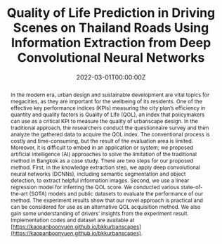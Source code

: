 ---
title: "Quality of Life Prediction in Driving Scenes on Thailand Roads Using Information Extraction from Deep Convolutional Neural Networks"
authors:
- K. Thitisiriwech
- admin
- P. Kantavat
- Y. Iwahori
- B. Kijsirikul

date: "2022-03-01T00:00:00Z"
doi: ""

author_notes:
- ""
- ""
- ""
- ""
- ""
- ""
- ""
- ""

# Schedule page publish date (NOT publication's date).
publishDate: "2022-03-01T00:00:00Z"

# Publication type.
# Legend: 0 = Uncategorized; 1 = Conference paper; 2 = Journal article;
# 3 = Preprint / Working Paper; 4 = Report; 5 = Book; 6 = Book section;
# 7 = Thesis; 8 = Patent
publication_types: ["2"]

# Publication name and optional abbreviated publication name.
publication: In *Sustainability*
publication_short: In *Sustainability*

abstract: In the modern era, urban design and sustainable development are vital topics for megacities, as they are important for the wellbeing of its residents. One of the effective key performance indices (KPIs) measuring the city plan’s efficiency in quantity and quality factors is Quality of Life (QOL), an index that policymakers can use as a critical KPI to measure the quality of urbanscape design. In the traditional approach, the researchers conduct the questionnaire survey and then analyze the gathered data to acquire the QOL index. The conventional process is costly and time-consuming, but the result of the evaluation area is limited. Moreover, it is difficult to embed in an application or system; we proposed artificial intelligence (AI) approaches to solve the limitation of the traditional method in Bangkok as a case study. There are two steps for our proposed method. First, in the knowledge extraction step, we apply deep convolutional neural networks (DCNNs), including semantic segmentation and object detection, to extract helpful information images. Second, we use a linear regression model for inferring the QOL score. We conducted various state-of-the-art (SOTA) models and public datasets to evaluate the performance of our method. The experiment results show that our novel approach is practical and can be considered for use as an alternative QOL acquisition method. We also gain some understanding of drivers’ insights from the experiment result. Implementation codes and dataset are available at [https://kaopanboonyuen.github.io/bkkurbanscapes](https://kaopanboonyuen.github.io/bkkurbanscapes).

# Summary. An optional shortened abstract.
summary: In today's world, urban design and sustainable development are crucial for megacities, impacting residents' wellbeing. Quality of Life (QOL) is a key performance indicator (KPI) used to measure the effectiveness of city planning. Traditionally, QOL is assessed through costly and time-consuming surveys, but our AI-based approach offers a more efficient solution. Using Bangkok as a case study, we apply deep convolutional neural networks (DCNNs) for semantic segmentation and object detection to gather relevant image data. Then, we use linear regression to infer QOL scores. Our method, tested with state-of-the-art models and public datasets, proves to be a practical alternative for QOL assessment, with implementation codes and datasets available at [https://kaopanboonyuen.github.io/bkkurbanscapes](https://kaopanboonyuen.github.io/bkkurbanscapes).

tags:
- DeepLab
- Sustainability
- Quality of Life (QOL)
- Bangkok Urbanscapes Dataset
- Xception
- Cityscapes

featured: false

links:
# - name: Videos
#   url: https://www.youtube.com/channel/UCNzeAAPyZaX4EDr720q5msg
# - name: ICML talk
#   url: https://www.facebook.com/watch/live/?v=355035025132741&ref=watch_permalink
# - name: IEEE Spectrum article
#   url: https://spectrum.ieee.org/tech-talk/computing/software/deepmind-teaches-ai-teamwork
# - name: ACM
#   url: https://dl.acm.org/doi/10.1007/978-3-031-51023-6_3
- name: GitHub Page
  url: https://kaopanboonyuen.github.io/bkkurbanscapes
url_pdf: https://ieeexplore.ieee.org/stamp/stamp.jsp?arnumber=9779212
url_code: https://github.com/kaopanboonyuen/QOL-TransportAI
url_dataset: ''
url_poster: ''
url_project: 'https://kaopanboonyuen.github.io/QOL-TransportAI'
url_slides: ''
url_source: ''
url_video: ''

# Featured image
# To use, add an image named `featured.jpg/png` to your page's folder. 
image:
  caption: ''
  focal_point: Center
  preview_only: false

# Associated Projects (optional).
#   Associate this publication with one or more of your projects.
#   Simply enter your project's folder or file name without extension.
#   E.g. `internal-project` references `content/project/internal-project/index.md`.
#   Otherwise, set `projects: []`.
projects: []

# Slides (optional).
#   Associate this publication with Markdown slides.
#   Simply enter your slide deck's filename without extension.
#   E.g. `slides: "example"` references `content/slides/example/index.md`.
#   Otherwise, set `slides: ""`.
slides: ""
---